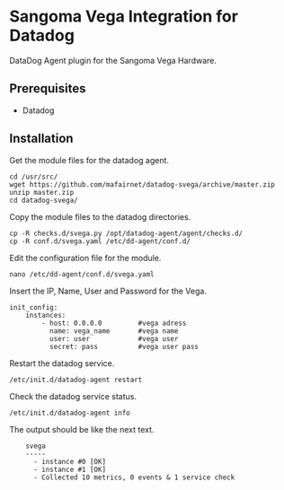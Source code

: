Sangoma Vega Integration for Datadog
===================

DataDog Agent plugin for the Sangoma Vega Hardware.

Prerequisites
-----------
- Datadog

Installation
-----------

Get the module files for the datadog agent.

```
cd /usr/src/
wget https://github.com/mafairnet/datadog-svega/archive/master.zip
unzip master.zip
cd datadog-svega/
```

Copy the module files to the datadog directories.

```
cp -R checks.d/svega.py /opt/datadog-agent/agent/checks.d/
cp -R conf.d/svega.yaml /etc/dd-agent/conf.d/
```

Edit the configuration file for the module.

```
nano /etc/dd-agent/conf.d/svega.yaml
```

Insert the IP, Name, User and Password for the Vega.

```
init_config:
	instances:
		- host: 0.0.0.0         #vega adress
          name: vega_name       #vega name
          user: user            #vega user
          secret: pass          #vega user pass
```

Restart  the datadog service.

```
/etc/init.d/datadog-agent restart
```

Check the datadog service status.

```
/etc/init.d/datadog-agent info
```

The output should be like the next text.

```
    svega
    -----
      - instance #0 [OK]
      - instance #1 [OK]
      - Collected 10 metrics, 0 events & 1 service check

```